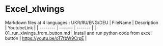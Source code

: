 # Excel_xlwings
Markdown files at 4 languages : UKR/RU/ENG/DEU
| FileName | Description | YoutubeLink |
| -------- | ------- | ------- |
| 01_run_xlwings_from_button.md | Install and run python code from excel button | https://youtu.be/oT7fbW9CrpE | 
